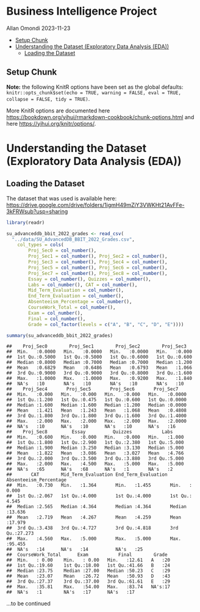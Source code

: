 Business Intelligence Project
================
Allan Omondi
2023-11-23

- [Setup Chunk](#setup-chunk)
- [Understanding the Dataset (Exploratory Data Analysis
  (EDA))](#understanding-the-dataset-exploratory-data-analysis-eda)
  - [Loading the Dataset](#loading-the-dataset)

## Setup Chunk

**Note:** the following KnitR options have been set as the global
defaults: <BR>
`knitr::opts_chunk$set(echo = TRUE, warning = FALSE, eval = TRUE, collapse = FALSE, tidy = TRUE)`.

More KnitR options are documented here
<https://bookdown.org/yihui/rmarkdown-cookbook/chunk-options.html> and
here <https://yihui.org/knitr/options/>.

# Understanding the Dataset (Exploratory Data Analysis (EDA))

## Loading the Dataset

The dataset that was used is available here:
<https://drive.google.com/drive/folders/1igmH49mZiY3VWKHt21AvFFe-3kFRWsub?usp=sharing>

``` r
library(readr)

su_advanceddb_bbit_2022_grades <- read_csv(
  "../data/SU_AdvancedDB_BBIT_2022_Grades.csv",
    col_types = cols(
        Proj_Sec0 = col_number(),
        Proj_Sec1 = col_number(), Proj_Sec2 = col_number(),
        Proj_Sec3 = col_number(), Proj_Sec4 = col_number(),
        Proj_Sec5 = col_number(), Proj_Sec6 = col_number(),
        Proj_Sec7 = col_number(), Proj_Sec8 = col_number(),
        Essay = col_number(), Quizzes = col_number(),
        Labs = col_number(), CAT = col_number(),
        Mid_Term_Evaluation = col_number(),
        End_Term_Evaluation = col_number(),
        Absenteeism_Percentage = col_number(),
        CourseWork_Total = col_number(),
        Exam = col_number(),
        Final = col_number(),
        Grade = col_factor(levels = c("A", "B", "C", "D", "E"))))

summary(su_advanceddb_bbit_2022_grades)
```

    ##    Proj_Sec0        Proj_Sec1        Proj_Sec2        Proj_Sec3    
    ##  Min.   :0.0000   Min.   :0.0000   Min.   :0.0000   Min.   :0.000  
    ##  1st Qu.:0.5000   1st Qu.:0.5000   1st Qu.:0.6000   1st Qu.:0.600  
    ##  Median :0.8000   Median :0.7000   Median :0.7000   Median :1.200  
    ##  Mean   :0.6829   Mean   :0.6486   Mean   :0.6793   Mean   :1.066  
    ##  3rd Qu.:0.9000   3rd Qu.:0.9000   3rd Qu.:0.8000   3rd Qu.:1.600  
    ##  Max.   :1.0000   Max.   :1.0000   Max.   :0.9200   Max.   :1.840  
    ##  NA's   :10       NA's   :10       NA's   :10       NA's   :10     
    ##    Proj_Sec4       Proj_Sec5       Proj_Sec6       Proj_Sec7     
    ##  Min.   :0.000   Min.   :0.000   Min.   :0.000   Min.   :0.0000  
    ##  1st Qu.:1.200   1st Qu.:0.475   1st Qu.:0.600   1st Qu.:0.0000  
    ##  Median :1.600   Median :1.600   Median :1.200   Median :0.0000  
    ##  Mean   :1.421   Mean   :1.243   Mean   :1.068   Mean   :0.4808  
    ##  3rd Qu.:1.800   3rd Qu.:1.800   3rd Qu.:1.600   3rd Qu.:1.4000  
    ##  Max.   :2.000   Max.   :2.000   Max.   :2.000   Max.   :2.0000  
    ##  NA's   :10      NA's   :10      NA's   :10      NA's   :16      
    ##    Proj_Sec8         Essay          Quizzes           Labs      
    ##  Min.   :0.600   Min.   :0.000   Min.   :0.000   Min.   :1.000  
    ##  1st Qu.:1.800   1st Qu.:2.900   1st Qu.:2.380   1st Qu.:5.000  
    ##  Median :1.900   Median :3.250   Median :3.130   Median :5.000  
    ##  Mean   :1.822   Mean   :3.086   Mean   :3.027   Mean   :4.766  
    ##  3rd Qu.:2.000   3rd Qu.:3.500   3rd Qu.:3.880   3rd Qu.:5.000  
    ##  Max.   :2.000   Max.   :4.500   Max.   :5.000   Max.   :5.000  
    ##  NA's   :65      NA's   :68      NA's   :1       NA's   :2      
    ##       CAT        Mid_Term_Evaluation End_Term_Evaluation Absenteeism_Percentage
    ##  Min.   :0.730   Min.   :1.364       Min.   :1.455       Min.   : 0.000        
    ##  1st Qu.:2.067   1st Qu.:4.000       1st Qu.:4.000       1st Qu.: 4.545        
    ##  Median :2.565   Median :4.364       Median :4.364       Median :13.636        
    ##  Mean   :2.719   Mean   :4.267       Mean   :4.259       Mean   :17.979        
    ##  3rd Qu.:3.438   3rd Qu.:4.727       3rd Qu.:4.818       3rd Qu.:27.273        
    ##  Max.   :4.560   Max.   :5.000       Max.   :5.000       Max.   :95.455        
    ##  NA's   :14      NA's   :14          NA's   :25                                
    ##  CourseWork_Total      Exam           Final        Grade   
    ##  Min.   : 0.00    Min.   : 0.00   Min.   :12.61   A   :20  
    ##  1st Qu.:19.60    1st Qu.:18.00   1st Qu.:41.66   B   :24  
    ##  Median :23.75    Median :27.00   Median :50.23   C   :29  
    ##  Mean   :23.07    Mean   :26.72   Mean   :50.93   D   :43  
    ##  3rd Qu.:27.37    3rd Qu.:37.00   3rd Qu.:61.61   E   :29  
    ##  Max.   :35.81    Max.   :54.00   Max.   :83.74   NA's:17  
    ##  NA's   :1        NA's   :17      NA's   :17

…to be continued
